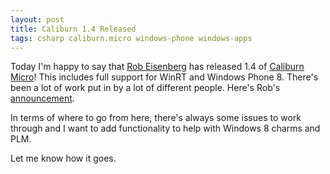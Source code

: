 ```yaml
---
layout: post
title: Caliburn 1.4 Released
tags: csharp caliburn.micro windows-phone windows-apps
---
```


Today I'm happy to say that [Rob Eisenberg][rob] has released 1.4 of [Caliburn Micro][cm]! This includes full support for WinRT and Windows Phone 8. There's been a lot of work put in by a lot of different people. Here's Rob's [announcement][announcement].

In terms of where to go from here, there's always some issues to work through and I want to add functionality to help with Windows 8 charms and PLM.

Let me know how it goes.

[rob]: http://twitter.com/eisenbergeffect
[cm]: https://github.com/BlueSpire/Caliburn.Micro
[announcement]: http://devlicio.us/blogs/rob_eisenberg/archive/2012/11/15/bring-on-the-awesome-caliburn-micro-v1-4-released.aspx
